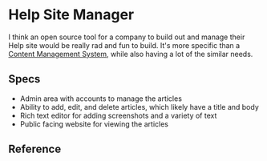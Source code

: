 # Help Site Manager

I think an open source tool for a company to build out and manage their Help site would be really rad and fun to build. It's more specific than a [Content Management System](./content-management-system.md), while also having a lot of the similar needs.

## Specs

- Admin area with accounts to manage the articles
- Ability to add, edit, and delete articles, which likely have a title and body
- Rich text editor for adding screenshots and a variety of text
- Public facing website for viewing the articles

## Reference
